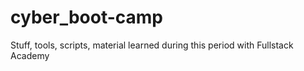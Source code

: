 # cyber_boot-camp
Stuff, tools, scripts, material learned during this period with Fullstack Academy
